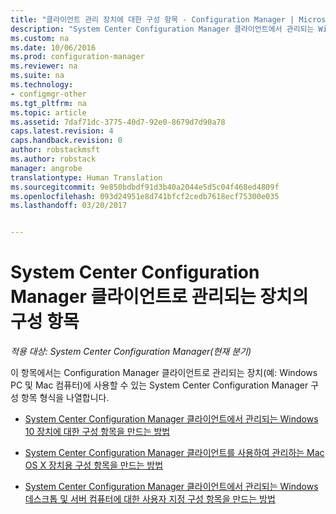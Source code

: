 ```yaml
---
title: "클라이언트 관리 장치에 대한 구성 항목 - Configuration Manager | Microsoft 문서"
description: "System Center Configuration Manager 클라이언트에서 관리되는 Windows 및 Mac 장치를 구성하는 방법을 알아봅니다."
ms.custom: na
ms.date: 10/06/2016
ms.prod: configuration-manager
ms.reviewer: na
ms.suite: na
ms.technology:
- configmgr-other
ms.tgt_pltfrm: na
ms.topic: article
ms.assetid: 7daf71dc-3775-40d7-92e0-8679d7d90a78
caps.latest.revision: 4
caps.handback.revision: 0
author: robstackmsft
ms.author: robstack
manager: angrobe
translationtype: Human Translation
ms.sourcegitcommit: 9e850bdbdf91d3b40a2044e5d5c04f468ed4809f
ms.openlocfilehash: 093d24951e8d741bfcf2cedb7618ecf75300e035
ms.lasthandoff: 03/20/2017


---
```

# <a name="configuration-items-for-devices-managed-with-the-system-center-configuration-manager-client"></a>System Center Configuration Manager 클라이언트로 관리되는 장치의 구성 항목

*적용 대상: System Center Configuration Manager(현재 분기)*

이 항목에서는 Configuration Manager 클라이언트로 관리되는 장치(예: Windows PC 및 Mac 컴퓨터)에 사용할 수 있는 System Center Configuration Manager 구성 항목 형식을 나열합니다.  

-   [System Center Configuration Manager 클라이언트에서 관리되는 Windows 10 장치에 대한 구성 항목을 만드는 방법](../../compliance/deploy-use/create-configuration-items-for-windows-10-devices-managed-with-the-client.md)  

-   [System Center Configuration Manager 클라이언트를 사용하여 관리하는 Mac OS X 장치용 구성 항목을 만드는 방법](../../compliance/deploy-use/create-configuration-items-for-mac-os-x-devices-managed-with-the-client.md)  

-   [System Center Configuration Manager 클라이언트에서 관리되는 Windows 데스크톱 및 서버 컴퓨터에 대한 사용자 지정 구성 항목을 만드는 방법](../../compliance/deploy-use/create-custom-configuration-items-for-windows-desktop-and-server-computers-managed-with-the-client.md)  

